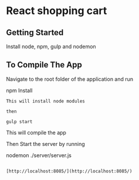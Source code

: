 React shopping cart
===================
## Getting Started
Install node, npm, gulp and nodemon

## To Compile The App

Navigate to the root folder of the application and run

npm Install
```
This will install node modules

then

gulp start
```
This will compile the app

Then Start the server by running

nodemon ./server/server.js
```

[http://localhost:8085/](http://localhost:8085/)
